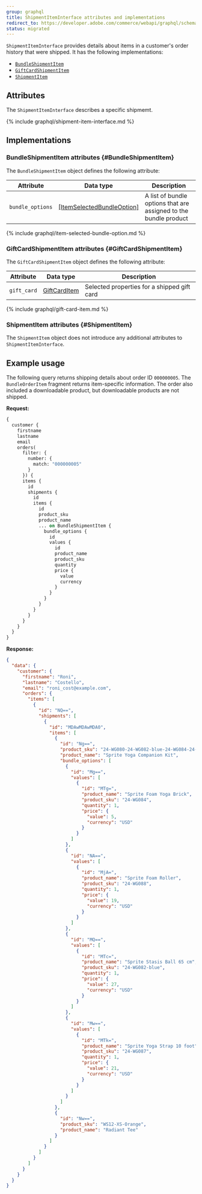 ```yaml
---
group: graphql
title: ShipmentItemInterface attributes and implementations
redirect_to: https://developer.adobe.com/commerce/webapi/graphql/schema/orders/interfaces/shipment-item/
status: migrated
---
```


`ShipmentItemInterface` provides details about items in a customer's order history that were shipped. It has the following implementations:

*  [`BundleShipmentItem`](#BundleShipmentItem)
*  [`GiftCardShipmentItem`](#GiftCardShipmentItem)
*  [`ShipmentItem`](#ShipmentItem)

## Attributes

The `ShipmentItemInterface` describes a specific shipmemt.

{% include graphql/shipment-item-interface.md %}

## Implementations

### BundleShipmentItem attributes {#BundleShipmentItem}

The `BundleShipmentItem` object defines the following attribute:

Attribute | Data type | Description
--- | --- | ---
`bundle_options` | [[ItemSelectedBundleOption]](#ItemSelectedBundleOption) | A list of bundle options that are assigned to the bundle product

{% include graphql/item-selected-bundle-option.md %}

### GiftCardShipmentItem attributes {#GiftCardShipmentItem}

The `GiftCardShipmentItem` object defines the following attribute:

Attribute | Data type | Description
--- | --- | ---
`gift_card` | [GiftCardItem](#GiftCardItem) | Selected properties for a shipped gift card

{% include graphql/gift-card-item.md %}

### ShipmentItem attributes {#ShipmentItem}

The `ShipmentItem` object does not introduce any additional attributes to `ShipmentItemInterface`.

## Example usage

The following query returns shipping details about order ID `000000005`. The `BundleOrderItem`  fragment returns item-specific information. The order also included a downloadable product, but downloadable products are not shipped.

**Request:**

```graphql
{
  customer {
    firstname
    lastname
    email
    orders(
      filter: {
        number: {
          match: "000000005"
        }
      }) {
      items {
        id
        shipments {
          id
          items {
            id
            product_sku
            product_name
            ... on BundleShipmentItem {
              bundle_options {
                id
                values {
                  id
                  product_name
                  product_sku
                  quantity
                  price {
                    value
                    currency
                  }
                }
              }
            }
          }
        }
      }
    }
  }
}

```
**Response:**

```json
{
  "data": {
    "customer": {
      "firstname": "Roni",
      "lastname": "Costello",
      "email": "roni_cost@example.com",
      "orders": {
        "items": [
          {
            "id": "NQ==",
            "shipments": [
              {
                "id": "MDAwMDAwMDA0",
                "items": [
                  {
                    "id": "Ng==",
                    "product_sku": "24-WG080-24-WG082-blue-24-WG084-24-WG087-24-WG088",
                    "product_name": "Sprite Yoga Companion Kit",
                    "bundle_options": [
                      {
                        "id": "Mg==",
                        "values": [
                          {
                            "id": "MTg=",
                            "product_name": "Sprite Foam Yoga Brick",
                            "product_sku": "24-WG084",
                            "quantity": 1,
                            "price": {
                              "value": 5,
                              "currency": "USD"
                            }
                          }
                        ]
                      },
                      {
                        "id": "NA==",
                        "values": [
                          {
                            "id": "MjA=",
                            "product_name": "Sprite Foam Roller",
                            "product_sku": "24-WG088",
                            "quantity": 1,
                            "price": {
                              "value": 19,
                              "currency": "USD"
                            }
                          }
                        ]
                      },
                      {
                        "id": "MQ==",
                        "values": [
                          {
                            "id": "MTc=",
                            "product_name": "Sprite Stasis Ball 65 cm",
                            "product_sku": "24-WG082-blue",
                            "quantity": 1,
                            "price": {
                              "value": 27,
                              "currency": "USD"
                            }
                          }
                        ]
                      },
                      {
                        "id": "Mw==",
                        "values": [
                          {
                            "id": "MTk=",
                            "product_name": "Sprite Yoga Strap 10 foot",
                            "product_sku": "24-WG087",
                            "quantity": 1,
                            "price": {
                              "value": 21,
                              "currency": "USD"
                            }
                          }
                        ]
                      }
                    ]
                  },
                  {
                    "id": "Nw==",
                    "product_sku": "WS12-XS-Orange",
                    "product_name": "Radiant Tee"
                  }
                ]
              }
            ]
          }
        ]
      }
    }
  }
}
```
